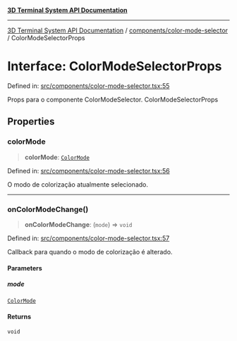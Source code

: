 [**3D Terminal System API Documentation**](../../../README.md)

***

[3D Terminal System API Documentation](../../../README.md) / [components/color-mode-selector](../README.md) / ColorModeSelectorProps

# Interface: ColorModeSelectorProps

Defined in: [src/components/color-mode-selector.tsx:55](https://github.com/Dicommunitas/ThreeJS_Terminal_3D/blob/6f042d4d64a35f8821f49bdbe82798f7999e9e5c/src/components/color-mode-selector.tsx#L55)

Props para o componente ColorModeSelector.
 ColorModeSelectorProps

## Properties

### colorMode

> **colorMode**: [`ColorMode`](../../../lib/types/type-aliases/ColorMode.md)

Defined in: [src/components/color-mode-selector.tsx:56](https://github.com/Dicommunitas/ThreeJS_Terminal_3D/blob/6f042d4d64a35f8821f49bdbe82798f7999e9e5c/src/components/color-mode-selector.tsx#L56)

O modo de colorização atualmente selecionado.

***

### onColorModeChange()

> **onColorModeChange**: (`mode`) => `void`

Defined in: [src/components/color-mode-selector.tsx:57](https://github.com/Dicommunitas/ThreeJS_Terminal_3D/blob/6f042d4d64a35f8821f49bdbe82798f7999e9e5c/src/components/color-mode-selector.tsx#L57)

Callback para quando o modo de colorização é alterado.

#### Parameters

##### mode

[`ColorMode`](../../../lib/types/type-aliases/ColorMode.md)

#### Returns

`void`
